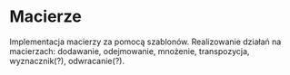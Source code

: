 # Macierze

Implementacja macierzy za pomocą szablonów.
Realizowanie działań na macierzach: dodawanie, odejmowanie, mnożenie, transpozycja, wyznacznik(?), odwracanie(?).

